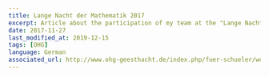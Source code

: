 ```yaml
---
title: Lange Nacht der Mathematik 2017
excerpt: Article about the participation of my team at the "Lange Nacht der Mathematik".
date: 2017-11-27
last_modified_at: 2019-12-15
tags: [OHG]
language: German
associated_url: http://www.ohg-geesthacht.de/index.php/fuer-schueler/wettbewerbe/1338-lange-nacht-der-mathematik-2017
---
```

